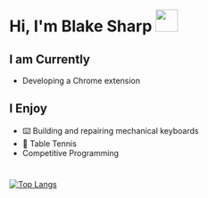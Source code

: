 # Hi, I'm Blake Sharp  <img src="https://github.com/claytonjhamilton/claytonjhamilton/blob/main/images/waving_hand.gif" width="40px">
## I am Currently
- Developing a Chrome extension

## I Enjoy
- ⌨️ Building and repairing mechanical keyboards 
- 🏓 Table Tennis
- Competitive Programming
<h1></h1>

[![Top Langs](https://github-readme-stats.vercel.app/api/top-langs/?username=BlakeSharp&layout=compact&theme=city_lights)](https://github.com/anuraghazra/github-readme-stats)
